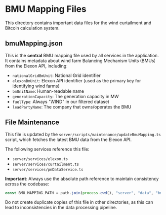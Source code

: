 # BMU Mapping Files

This directory contains important data files for the wind curtailment and Bitcoin calculation system.

## bmuMapping.json

This is the **central** BMU mapping file used by all services in the application. It contains metadata about wind farm Balancing Mechanism Units (BMUs) from the Elexon API, including:

- `nationalGridBmUnit`: National Grid identifier
- `elexonBmUnit`: Elexon API identifier (used as the primary key for identifying wind farms)
- `bmUnitName`: Human-readable name
- `generationCapacity`: The generation capacity in MW
- `fuelType`: Always "WIND" in our filtered dataset
- `leadPartyName`: The company that owns/operates the BMU

## File Maintenance

This file is updated by the `server/scripts/maintenance/updateBmuMapping.ts` script, which fetches the latest BMU data from the Elexon API.

The following services reference this file:
- `server/services/elexon.ts` 
- `server/services/curtailment.ts`
- `server/services/pnDataService.ts`

**Important**: Always use the absolute path reference to maintain consistency across the codebase:
```typescript
const BMU_MAPPING_PATH = path.join(process.cwd(), "server", "data", "bmuMapping.json");
```

Do not create duplicate copies of this file in other directories, as this can lead to inconsistencies in the data processing pipeline.